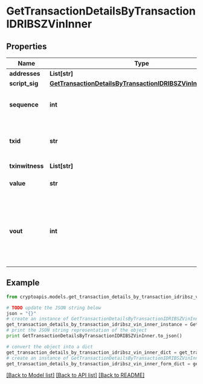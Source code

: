 # GetTransactionDetailsByTransactionIDRIBSZVinInner


## Properties
Name | Type | Description | Notes
------------ | ------------- | ------------- | -------------
**addresses** | **List[str]** |  | 
**script_sig** | [**GetTransactionDetailsByTransactionIDRIBSZVinInnerScriptSig**](GetTransactionDetailsByTransactionIDRIBSZVinInnerScriptSig.md) |  | 
**sequence** | **int** | Represents the script sequence number. | 
**txid** | **str** | Represents the reference transaction identifier. | 
**txinwitness** | **List[str]** |  | 
**value** | **str** | Defines the specific amount. | 
**vout** | **int** | It refers to the index of the output address of this transaction. The index starts from 0. | 

## Example

```python
from cryptoapis.models.get_transaction_details_by_transaction_idribsz_vin_inner import GetTransactionDetailsByTransactionIDRIBSZVinInner

# TODO update the JSON string below
json = "{}"
# create an instance of GetTransactionDetailsByTransactionIDRIBSZVinInner from a JSON string
get_transaction_details_by_transaction_idribsz_vin_inner_instance = GetTransactionDetailsByTransactionIDRIBSZVinInner.from_json(json)
# print the JSON string representation of the object
print GetTransactionDetailsByTransactionIDRIBSZVinInner.to_json()

# convert the object into a dict
get_transaction_details_by_transaction_idribsz_vin_inner_dict = get_transaction_details_by_transaction_idribsz_vin_inner_instance.to_dict()
# create an instance of GetTransactionDetailsByTransactionIDRIBSZVinInner from a dict
get_transaction_details_by_transaction_idribsz_vin_inner_form_dict = get_transaction_details_by_transaction_idribsz_vin_inner.from_dict(get_transaction_details_by_transaction_idribsz_vin_inner_dict)
```
[[Back to Model list]](../README.md#documentation-for-models) [[Back to API list]](../README.md#documentation-for-api-endpoints) [[Back to README]](../README.md)


